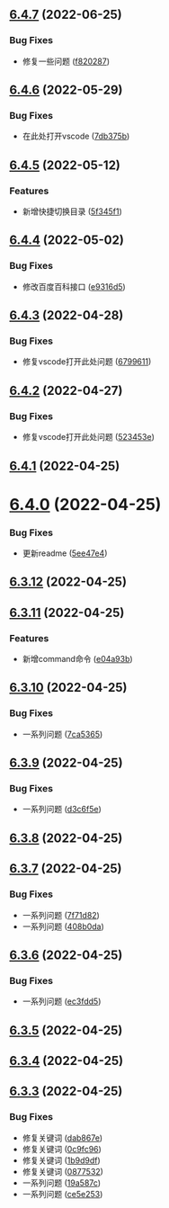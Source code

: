 ## [6.4.7](https://github.com/MikuBlog/happy-work/compare/v6.4.6...v6.4.7) (2022-06-25)


### Bug Fixes

* 修复一些问题 ([f820287](https://github.com/MikuBlog/happy-work/commit/f8202872a4ae83887a408adec5170bc457a38f42))



## [6.4.6](https://github.com/MikuBlog/happy-work/compare/v6.4.5...v6.4.6) (2022-05-29)


### Bug Fixes

* 在此处打开vscode ([7db375b](https://github.com/MikuBlog/happy-work/commit/7db375b9f746611775bed5289ed0c1c6f46789bc))



## [6.4.5](https://github.com/MikuBlog/happy-work/compare/v6.4.4...v6.4.5) (2022-05-12)


### Features

* 新增快捷切换目录 ([5f345f1](https://github.com/MikuBlog/happy-work/commit/5f345f190918be5fc28e5f5e76f9427753bd9918))



## [6.4.4](https://github.com/MikuBlog/happy-work/compare/v6.4.3...v6.4.4) (2022-05-02)


### Bug Fixes

* 修改百度百科接口 ([e9316d5](https://github.com/MikuBlog/happy-work/commit/e9316d58a22bec59e4564c77cfe71985611d0fc0))



## [6.4.3](https://github.com/MikuBlog/happy-work/compare/v6.4.2...v6.4.3) (2022-04-28)


### Bug Fixes

* 修复vscode打开此处问题 ([6799611](https://github.com/MikuBlog/happy-work/commit/6799611a6c12aa5b9262115d75ef142092152005))



## [6.4.2](https://github.com/MikuBlog/happy-work/compare/v6.4.1...v6.4.2) (2022-04-27)


### Bug Fixes

* 修复vscode打开此处问题 ([523453e](https://github.com/MikuBlog/happy-work/commit/523453e4088480bc480bed89b3f58781c38475f1))



## [6.4.1](https://github.com/MikuBlog/happy-work/compare/v6.4.0...v6.4.1) (2022-04-25)



# [6.4.0](https://github.com/MikuBlog/happy-work/compare/v6.3.12...v6.4.0) (2022-04-25)


### Bug Fixes

* 更新readme ([5ee47e4](https://github.com/MikuBlog/happy-work/commit/5ee47e428575b4a3ef836d7289dc01bf8aef4596))



## [6.3.12](https://github.com/MikuBlog/happy-work/compare/v6.3.11...v6.3.12) (2022-04-25)



## [6.3.11](https://github.com/MikuBlog/happy-work/compare/v6.3.10...v6.3.11) (2022-04-25)


### Features

* 新增command命令 ([e04a93b](https://github.com/MikuBlog/happy-work/commit/e04a93b146c0d78e52df559bd85315748ff62ddf))



## [6.3.10](https://github.com/MikuBlog/happy-work/compare/v6.3.9...v6.3.10) (2022-04-25)


### Bug Fixes

* 一系列问题 ([7ca5365](https://github.com/MikuBlog/happy-work/commit/7ca5365a5e16ff11abb5dede16a6c0f68b49f8e3))



## [6.3.9](https://github.com/MikuBlog/happy-work/compare/v6.3.8...v6.3.9) (2022-04-25)


### Bug Fixes

* 一系列问题 ([d3c6f5e](https://github.com/MikuBlog/happy-work/commit/d3c6f5ef6bd8bcc63fa85f149452ddac3b555da3))



## [6.3.8](https://github.com/MikuBlog/happy-work/compare/v6.3.7...v6.3.8) (2022-04-25)



## [6.3.7](https://github.com/MikuBlog/happy-work/compare/v6.3.6...v6.3.7) (2022-04-25)


### Bug Fixes

* 一系列问题 ([7f71d82](https://github.com/MikuBlog/happy-work/commit/7f71d8235b88c802adf408706a3fef27554351f2))
* 一系列问题 ([408b0da](https://github.com/MikuBlog/happy-work/commit/408b0da781811e5cc08de75c89f2a7b597d1929a))



## [6.3.6](https://github.com/MikuBlog/happy-work/compare/v6.3.5...v6.3.6) (2022-04-25)


### Bug Fixes

* 一系列问题 ([ec3fdd5](https://github.com/MikuBlog/happy-work/commit/ec3fdd530e5571de28d066e4c8a3e0a48a106869))



## [6.3.5](https://github.com/MikuBlog/happy-work/compare/v6.3.4...v6.3.5) (2022-04-25)



## [6.3.4](https://github.com/MikuBlog/happy-work/compare/v6.3.3...v6.3.4) (2022-04-25)



## [6.3.3](https://github.com/MikuBlog/happy-work/compare/08775328edc79af670dce149bd35c0c1dd325e2c...v6.3.3) (2022-04-25)


### Bug Fixes

* 修复关键词 ([dab867e](https://github.com/MikuBlog/happy-work/commit/dab867eb5b845cf84f4e1e774fb9310250365892))
* 修复关键词 ([0c9fc96](https://github.com/MikuBlog/happy-work/commit/0c9fc964a63fca6bb3d7413d17db654298e0ae80))
* 修复关键词 ([1b9d9df](https://github.com/MikuBlog/happy-work/commit/1b9d9dff59037d59aa276633f9022de97fcfab75))
* 修复关键词 ([0877532](https://github.com/MikuBlog/happy-work/commit/08775328edc79af670dce149bd35c0c1dd325e2c))
* 一系列问题 ([19a587c](https://github.com/MikuBlog/happy-work/commit/19a587cb80bf89a9dee94c1a973871cccf363f56))
* 一系列问题 ([ce5e253](https://github.com/MikuBlog/happy-work/commit/ce5e2536676f2a22389dda902f1c6b762ac3a2d4))



